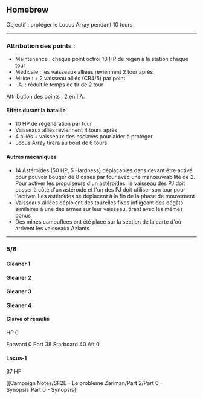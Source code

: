 ## Homebrew 

Objectif : protéger le Locus Array pendant 10 tours

---
### Attribution des points : 

- Maintenance : chaque point octroi 10 HP de regen à la station chaque tour
- Médicale : les vaisseaux alliées reviennent 2 tour après
- Milice : + 2 vaisseau alliés (CR4/5) par point
- I.A. : réduit le temps de tir de 2 tour

Attribution des points : 2 en I.A.
#### Effets durant la bataille 
- 10 HP de régénération par tour
- Vaisseaux alliés reviennent 4 tours après
- 4 alliés + vaisseaux des esclaves pour aider à protéger 
- Locus Array tirera au bout de 6 tours

#### Autres mécaniques

- 14 Astéroïdes (50 HP, 5 Hardness) déplaçables dans devant être activé pour pouvoir bouger de 8 cases par tour avec une manœuvrabilité de 2. Pour activer les propulseurs d'un astéroïdes, le vaisseau des PJ doit passer à côté d'un astéroïde et l'un des PJ doit utiliser son tour pour l'activer. Les astéroïdes se déplacent à la fin de la phase de mouvement
- Vaisseaux alliées déploient des tourelles fixes infligeant des dégâts similaires à une des armes sur leur vaisseau, tirant avec les mêmes bonus
- Des mines camouflées ont été placé sur la section de la carte d'où arrivent les vaisseaux Azlants

--- 
### 5/6
#### Gleaner 1

#### Gleaner 2

#### Gleaner 3 

#### Gleaner 4

#### Glaive of remulis

HP 0

Forward 0
Port 38
Starboard 40
Aft 0
#### Locus-1

37 HP

[[Campaign Notes/SF2E - Le probleme Zariman/Part 2/Part 0 - Synopsis|Part 0 - Synopsis]]